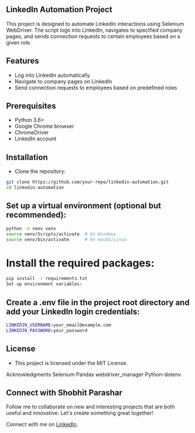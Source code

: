 ## LinkedIn Automation Project

This project is designed to automate LinkedIn interactions using Selenium WebDriver. The script logs into LinkedIn, navigates to specified company pages, and sends connection requests to certain employees based on a given role.

## Features
- Log into LinkedIn automatically
- Navigate to company pages on LinkedIn
- Send connection requests to employees based on predefined roles

## Prerequisites
- Python 3.6+
- Google Chrome browser
- ChromeDriver
- LinkedIn account

## Installation

- Clone the repository:
```bash
git clone https://github.com/your-repo/linkedin-automation.git
cd linkedin-automation

```

## Set up a virtual environment (optional but recommended):

```bash
python -m venv venv
source venv/Scripts/activate  # On Windows
source venv/bin/activate      # On macOS/Linux
```

# Install the required packages:

```bash
pip install -r requirements.txt
Set up environment variables:
```

## Create a .env file in the project root directory and add your LinkedIn login credentials:

```bash
LINKEDIN_USERNAME=your_email@example.com
LINKEDIN_PASSWORD=your_password
```




## License

- This project is licensed under the MIT License.

Acknowledgments
Selenium
Pandas
webdriver_manager
Python-dotenv



## Connect with Shobhit Parashar

Follow me to collaborate on new and interesting projects that are both useful and innovative. Let's create something great together!

Connect with me on [LinkedIn](https://www.linkedin.com/in/shobhit-parashar/).

